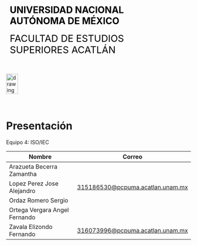 <div style="display: table;">
    <div style="width: 75%;float: left;margin: auto;padding: 50px 0px 50px 10px; float: left;">
        <span style="color: black;font-size: 25px;font-weight: bold;">UNIVERSIDAD NACIONAL AUTÓNOMA DE MÉXICO</span></br></br>
        <span style="color: black;font-size: 26px;">FACULTAD DE ESTUDIOS SUPERIORES ACATLÁN</span>
    </div>
    <img src="/archivos/index/fesa.png" alt="drawing" width="200" style="width: 25%;"/>
</div>

&nbsp;
# Presentación

Equipo 4: ISO/IEC

| Nombre | Correo |
| --- | --- |
| Arazueta Becerra Zamantha | |
| Lopez Perez Jose Alejandro |  315186530@pcpuma.acatlan.unam.mx |
| Ordaz Romero Sergio |  |
| Ortega Vergara Angel Fernando  |  | 
| Zavala Elizondo Fernando | 316073996@pcpuma.acatlan.unam.mx |

